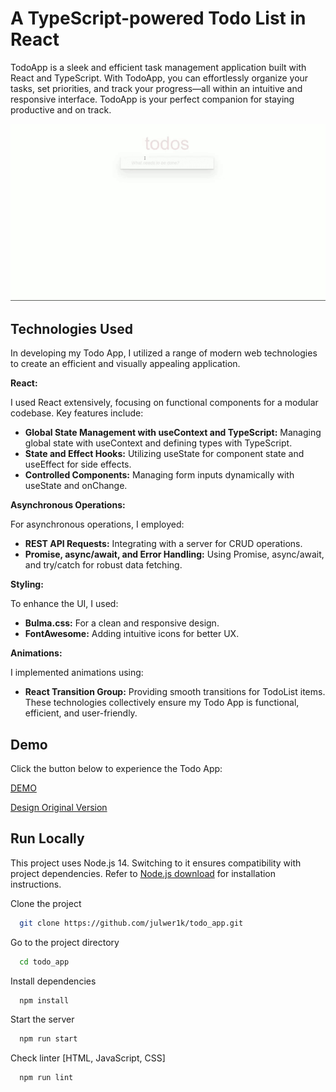 
# A TypeScript-powered Todo List in React

TodoApp is a sleek and efficient task management application built with React and TypeScript. With TodoApp, you can effortlessly organize your tasks, set priorities, and track your progress—all within an intuitive and responsive interface. TodoApp is your perfect companion for staying productive and on track.

![](./public/example.gif)

## Technologies Used

In developing my Todo App, I utilized a range of modern web technologies to create an efficient and visually appealing application.

**React:**

I used React extensively, focusing on functional components for a modular codebase. Key features include:

- **Global State Management with useContext and TypeScript:** Managing global state with useContext and defining types with TypeScript.
- **State and Effect Hooks:** Utilizing useState for component state and useEffect for side effects.
- **Controlled Components:** Managing form inputs dynamically with useState and onChange.

**Asynchronous Operations:**

For asynchronous operations, I employed:

- **REST API Requests:** Integrating with a server for CRUD operations.
- **Promise, async/await, and Error Handling:** Using Promise, async/await, and try/catch for robust data fetching.

**Styling:**

To enhance the UI, I used:

- **Bulma.css:** For a clean and responsive design.
- **FontAwesome:** Adding intuitive icons for better UX.

**Animations:**

I implemented animations using:

- **React Transition Group:** Providing smooth transitions for TodoList items.
These technologies collectively ensure my Todo App is functional, efficient, and user-friendly.
## Demo

Click the button below to experience the Todo App:

[DEMO](https://julwer1k.github.io/todo_app/)

[Design Original Version](https://todomvc.com/examples/javascript-es6/dist/)
## Run Locally

This project uses Node.js 14. Switching to it ensures compatibility with project dependencies. Refer to [Node.js download](https://nodejs.org/en/blog/release/v14.21.3) for installation instructions.

Clone the project

```bash
  git clone https://github.com/julwer1k/todo_app.git
```

Go to the project directory

```bash
  cd todo_app
```

Install dependencies

```bash
  npm install
```

Start the server

```bash
  npm run start
```

Check linter [HTML, JavaScript, CSS]

```bash
  npm run lint
```
